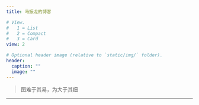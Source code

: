 ```yaml
---
title: 马振龙的博客

# View.
#   1 = List
#   2 = Compact
#   3 = Card
view: 2

# Optional header image (relative to `static/img/` folder).
header:
  caption: ""
  image: ""
---
```


> 图难于其易，为大于其细

---

<!-- ## _Table of Contents_ -->




<!-- - [New Post](newblog/) -->